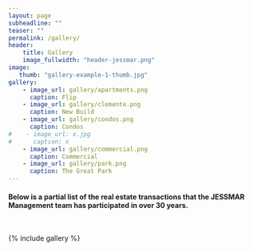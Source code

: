 ```yaml
---
layout: page
subheadline: ""
teaser: ""
permalink: /gallery/
header:
    title: Gallery
    image_fullwidth: "header-jessmar.png"
image:
   thumb: "gallery-example-1-thumb.jpg"
gallery:
    - image_url: gallery/apartments.png
      caption: Flip
    - image_url: gallery/clemente.png
      caption: New Build
    - image_url: gallery/condos.png
      caption: Condos
#    - image_url: x.jpg
#      caption: x
    - image_url: gallery/commercial.png
      caption: Commercial
    - image_url: gallery/park.png
      caption: The Great Park
---
```

<h4>Below is a partial list of the real estate transactions that the JESSMAR Management team has participated in over 30 years.</h4>
<p>&nbsp;</p>
{% include gallery %}
